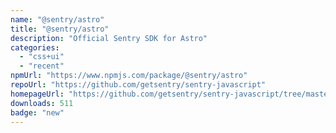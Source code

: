 ```yaml
---
name: "@sentry/astro"
title: "@sentry/astro"
description: "Official Sentry SDK for Astro"
categories:
  - "css+ui"
  - "recent"
npmUrl: "https://www.npmjs.com/package/@sentry/astro"
repoUrl: "https://github.com/getsentry/sentry-javascript"
homepageUrl: "https://github.com/getsentry/sentry-javascript/tree/master/packages/astro"
downloads: 511
badge: "new"
---
```

